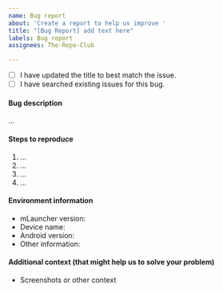 ```yaml
---
name: Bug report
about: 'Create a report to help us improve '
title: "[Bug Report] add text here"
labels: Bug report
assignees: The-Repo-Club

---
```


- [ ] I have updated the title to best match the issue.
- [ ] I have searched existing issues for this bug.

#### Bug description <!-- to be filled in -->

...

#### Steps to reproduce <!-- to be filled in -->

1. ...
2. ...
3. ...
4. ...

#### Environment information <!-- to be filled in -->

- mLauncher version:
- Device name:
- Android version:
- Other information:

#### Additional context (that might help us to solve your problem) <!-- to be filled in or removed -->

- Screenshots or other context
